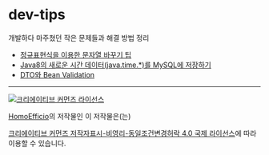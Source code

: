 # dev-tips

개발하다 마주쳤던 작은 문제들과 해결 방법 정리

- [정규표현식을 이용한 문자열 바꾸기 팁](https://github.com/HomoEfficio/dev-tips/blob/master/%EC%A0%95%EA%B7%9C%ED%91%9C%ED%98%84%EC%8B%9D%EC%9D%84%20%EC%9D%B4%EC%9A%A9%ED%95%9C%20%EB%AC%B8%EC%9E%90%EC%97%B4%20%EB%B0%94%EA%BE%B8%EA%B8%B0%20%ED%8C%81.md)
- [Java8의 새로운 시간 데이터(java.time.\*)를 MySQL에 저장하기](https://github.com/HomoEfficio/dev-tips/blob/master/Java8%EC%9D%98%20%EC%83%88%EB%A1%9C%EC%9A%B4%20%EC%8B%9C%EA%B0%84%20%EB%8D%B0%EC%9D%B4%ED%84%B0(java.time.*)%EB%A5%BC%20MySQL%EC%97%90%20%EC%A0%80%EC%9E%A5%ED%95%98%EA%B8%B0.md)
- [DTO와 Bean Validation](https://github.com/HomoEfficio/dev-tips/blob/master/DTO%EC%99%80%20Bean%20Validation.md)

----
<a rel="license" href="http://creativecommons.org/licenses/by-nc-sa/4.0/"><img alt="크리에이티브 커먼즈 라이선스" style="border-width:0" src="https://i.creativecommons.org/l/by-nc-sa/4.0/88x31.png" /></a>

<a href='https://www.facebook.com/hanmomhanda' target='_blank'>HomoEfficio</a>의 저작물인 이 저작물은(는)

<a rel="license" href="http://creativecommons.org/licenses/by-nc-sa/4.0/">크리에이티브 커먼즈 저작자표시-비영리-동일조건변경허락 4.0 국제 라이선스</a>에 따라 이용할 수 있습니다.
